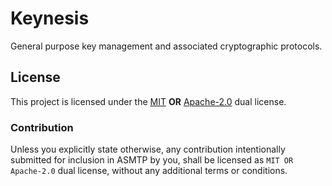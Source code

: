 # Keynesis

General purpose key management and associated cryptographic protocols.

## License

This project is licensed under the [MIT] **OR** [Apache-2.0] dual license.

[MIT]: https://github.com/primetype/keynesis/blob/master/keynesis-network/LICENSE-MIT
[Apache-2.0]: https://github.com/primetype/keynesis/blob/master/keynesis-network/LICENSE-APACHE

### Contribution

Unless you explicitly state otherwise, any contribution intentionally submitted
for inclusion in ASMTP by you, shall be licensed as `MIT OR Apache-2.0` dual
license, without any additional terms or conditions.

[`keynesis`]: https://github.com/primetype/keynesis
